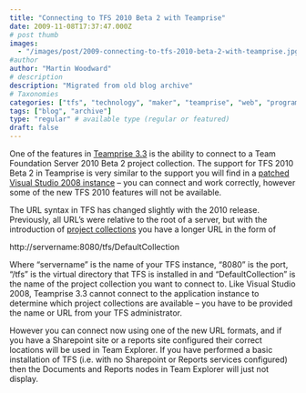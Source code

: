 ```yaml
---
title: "Connecting to TFS 2010 Beta 2 with Teamprise"
date: 2009-11-08T17:37:47.000Z
# post thumb
images:
  - "/images/post/2009-connecting-to-tfs-2010-beta-2-with-teamprise.jpg"
#author
author: "Martin Woodward"
# description
description: "Migrated from old blog archive"
# Taxonomies
categories: ["tfs", "technology", "maker", "teamprise", "web", "programming", "personal"]
tags: ["blog", "archive"]
type: "regular" # available type (regular or featured)
draft: false
---
```

One of the features in [Teamprise 3.3](http://www.teamprise.com) is the ability to connect to a Team Foundation Server 2010 Beta 2 project collection.  The support for TFS 2010 Beta 2 in Teamprise is very similar to the support you will find in a [patched Visual Studio 2008 instance](http://www.microsoft.com/downloads/details.aspx?FamilyID=CF13EA45-D17B-4EDC-8E6C-6C5B208EC54D) – you can connect and work correctly, however some of the new TFS 2010 features will not be available.  

The URL syntax in TFS has changed slightly with the 2010 release.  Previously, all URL’s were relative to the root of a server, but with the introduction of [project collections](http://msdn.microsoft.com/en-us/library/dd236915(VS.100).aspx) you have a longer URL in the form of     

http://servername:8080/tfs/DefaultCollection   

Where “servername” is the name of your TFS instance, “8080” is the port, “/tfs” is the virtual directory that TFS is installed in and “DefaultCollection” is the name of the project collection you want to connect to.  Like Visual Studio 2008, Teamprise 3.3 cannot connect to the application instance to determine which project collections are available – you have to be provided the name or URL from your TFS administrator.  

However you can connect now using one of the new URL formats, and if you have a Sharepoint site or a reports site configured their correct locations will be used in Team Explorer.  If you have performed a basic installation of TFS (i.e. with no Sharepoint or Reports services configured) then the Documents and Reports nodes in Team Explorer will just not display.